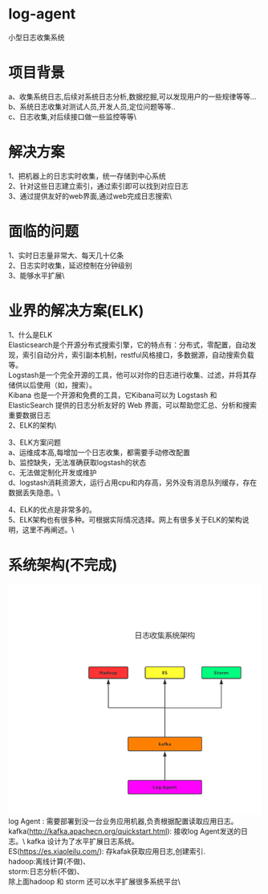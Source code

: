 # log-agent
小型日志收集系统

# 项目背景
a、收集系统日志,后续对系统日志分析,数据挖掘,可以发现用户的一些规律等等...\
b、系统日志收集对测试人员,开发人员,定位问题等等..\
c、日志收集,对后续接口做一些监控等等\

# 解决方案
1、把机器上的日志实时收集，统一存储到中心系统\
2、针对这些日志建立索引，通过索引即可以找到对应日志\
3、通过提供友好的web界面,通过web完成日志搜索\

# 面临的问题
1、实时日志量非常大、每天几十亿条\
2、日志实时收集，延迟控制在分钟级别\
3、能够水平扩展\

# 业界的解决方案(ELK)
1、什么是ELK\
Elasticsearch是个开源分布式搜索引擎，它的特点有：分布式，零配置，自动发现，索引自动分片，索引副本机制，restful风格接口，多数据源，自动搜索负载等。\
Logstash是一个完全开源的工具，他可以对你的日志进行收集、过滤，并将其存储供以后使用（如，搜索）。\
Kibana 也是一个开源和免费的工具，它Kibana可以为 Logstash 和 ElasticSearch 提供的日志分析友好的 Web 界面，可以帮助您汇总、分析和搜索重要数据日志\
2、ELK的架构\

3、ELK方案问题\
a、运维成本高,每增加一个日志收集，都需要手动修改配置\
b、监控缺失，无法准确获取logstash的状态\
c、无法做定制化开发或维护\
d、logstash消耗资源大，运行占用cpu和内存高，另外没有消息队列缓存，存在数据丢失隐患。\

4、ELK的优点是非常多的。\
5、ELK架构也有很多种。可根据实际情况选择。网上有很多关于ELK的架构说明，这里不再阐述。\

# 系统架构(不完成)
![](https://github.com/duanlei123/log-agent/blob/master/IMG/%E6%97%A5%E5%BF%97%E6%94%B6%E9%9B%86%E7%B3%BB%E7%BB%9F%E6%9E%B6%E6%9E%84%E5%9B%BE.png)\
log Agent : 需要部署到没一台业务应用机器,负责根据配置读取应用日志。\
kafka(http://kafka.apachecn.org/quickstart.html): 接收log Agent发送的日志。\ kafka 设计为了水平扩展日志系统。\
ES(https://es.xiaoleilu.com/): 存kafak获取应用日志,创建索引.\
hadoop:离线计算(不做)、\
storm:日志分析(不做)、\
除上面hadoop 和 storm 还可以水平扩展很多系统平台\


